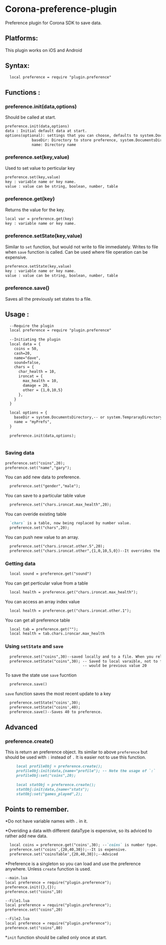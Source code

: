 # Corona-preference-plugin
Preference plugin for Corona SDK to save data.
## Platforms:
This plugin works on iOS and Android
## Syntax:
```markdown
  local preference = require "plugin.preference"
```
## Functions :
### preference.init(data,options)
Should be called at start.
```markdown
preference.init(data,options)
data : Initial default data at start.
options(optional): settings that you can choose, defaults to system.DocumentsDirectory.
            baseDir: Directory to store preference, system.DocumentsDirectory or system.TemprarayDirectory
            name: Directory name  
```

### preference.set(key,value)
Used to set value to perticular key
```markdown
preference.set(key,value)
key : variable name or key name.
value : value can be string, boolean, number, table
```

### preference.get(key)
Returns the value for the key.
```markdown
local var = preference.get(key)
key : variable name or key name.
```

### preference.setState(key,value)
Similar to `set` function, but would not write to file immediately. Writes to file when
`save` function is called. Can be used where file operation can be expensive.
```markdown
preference.setState(key,value)
key : variable name or key name.
value : value can be string, boolean, number, table
```

### preference.save()
Saves all the previously set states to a file.

## Usage :

```markdown
  --Require the plugin
  local preference = require "plugin.preference"
  
  --Initiating the plugin
  local data = {
    coins = 50,
    cash=20,
    name="dave",
    sound=false,
    chars = {
      char_health = 10,
      ironcat = {
        max_health = 10,
        damage = 20,
        other = {1,0,10,5}
      },
    }
  }

  local options = {
    baseDir = system.DocumentsDirectory,-- or system.TemprarayDirectory
    name = "myPrefs",
  }
  
  preference.init(data,options);
  
```
### Saving data
  ```markdown
  preference.set("coins",20);
  preference.set("name","gary");
  ```
  You can add new data to preference.
  ```markdown
    preference.set("gender","male");
  ```
  You can save to a particular table value
  ```markdown
    preference.set("chars.ironcat.max_health",20);
  ```
  
  You can overide existing table
  ```markdown
    `chars` is a table, now being replaced by number value.
    preference.set("chars",20);
  ```
  You can push new value to an array.
  ```markdown
    preference.set("chars.ironcat.other.5",20);
    preference.set("chars.ironcat.other",{1,0,10,5,0})--It overrides the previous array.
  ```
  
### Getting data
```markdown
  local sound = preference.get("sound")
```
You can get perticular value from a table
  ```markdown
    local health = preference.get("chars.ironcat.max_health");
  ```
You can access an array index value
  ```markdown
    local health = preference.get("chars.ironcat.other.1");
  ```
You can get all preference table
  ```markdown
    local tab = preference.get("");
    local health = tab.chars.ironcar.max_health
  ```

### Using `setState` and `save`
  ```markdown
    preference.set("coins",30)--saved locally and to a file. When you relaunch `coins` would be 30
    preference.setState("coins",30); -- Saved to local varaible, not to file. When you relaunch `coins`
                                     -- would be previous value 20
  ```
  To save the state use `save` fucntion
  ```markdown
    preference.save()
  ```
  `save` function saves the most recent update to a key
  ```markdown
    preference.setState("coins',30);
    preference.setState("coins',40);
    preference.save()--Saves 40 to preference.
  ```
## Advanced
### preference.create()
This is return an preference object. Its similar to above `preference` but should be used with `:` instead of `.`
It is easier not to use this function.

```markdown
     local profileObj = preference.create();
     profileObj:init(data,{name="profile"); -- Note the usage of `:`
     profileObj:set("coins",20);
     
     local statObj = preference.create();
     statObj:init(data,{name="stats");
     statObj:set("games_played",2);
```
    
     
  
## Points to remember.
*Do not have variable names with `.` in it.

*Overiding a data with different dataType is expensive, so its adviced to rather add new data.
  ```markdown
    local coins = preference.get("coins',30); --`coins` is number type.
    preference.set("coins',{20,40,30});--It is expensive.
    preference.set("coinsTable',{20,40,30});--Adviced
  ```
 *Preference is a singleton so you can load and use the preference anywhere. Unless `create` function is used.
   ```markdown
   --main.lua
   local preference = require("plugin.preference");
   preference.init({},{});
   preference.set("coins",10)
   
   --File1.lua
   local preference = require("plugin.preference");
   preference.set("coins",20)
   
   --File2.lua
   local preference = require("plugin.preference");
   preference.set("coins",80)
   ```
 *`init` function should be called only once at start.








  
